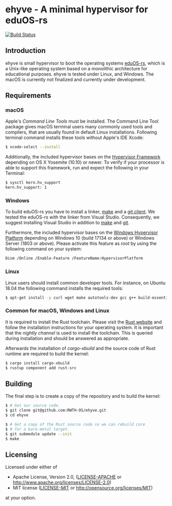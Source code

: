 # ehyve - A minimal hypervisor for eduOS-rs

[![Build Status](https://travis-ci.org/RWTH-OS/ehyve.svg?branch=master)](https://travis-ci.org/RWTH-OS/ehyve)

## Introduction

ehyve is small hypervisor to boot the operating systems [eduOS-rs](https://github.com/RWTH-OS/eduOS-rs), which is a Unix-like operating system based on a monolithic architecture for educational purposes. ehyve is tested under Linux, and Windows. The macOS is currently not finalized and currently under development.

## Requirements

### macOS
Apple's *Command Line Tools* must be installed.
The Command Line Tool package gives macOS terminal users many commonly used tools and compilers, that are usually found in default Linux installations.
Following terminal command installs these tools without Apple's IDE Xcode:

```sh
$ xcode-select --install
```

Additionally, the included hypervisor bases on the [Hypervisor Framework](https://developer.apple.com/documentation/hypervisor) depending on OS X Yosemite (10.10) or newer.
To verify if your processor is able to support this framework, run and expect the following in your Terminal:

```sh
$ sysctl kern.hv_support
kern.hv_support: 1
```

### Windows
To build eduOS-rs you have to install a linker, [make](http://gnuwin32.sourceforge.net/packages/make.htm) and a [git client](https://git-scm.com/downloads).
We tested the eduOS-rs with the linker from Visual Studio.
Consequently, we suggest installing Visual Studio in addition to [make](http://gnuwin32.sourceforge.net/packages/make.htm) and [git](https://git-scm.com/downloads).

Furthermore, the included hypervisor bases on the [Windows Hypervisor Platform](https://docs.microsoft.com/en-us/virtualization/api/) depending on Windows 10 (build 17134 or above) or Windows Server (1803 or above).
Please activate this feature as *root* by using the following command on your system:

```sh
Dism /Online /Enable-Feature /FeatureName:HypervisorPlatform
```

### Linux
Linux users should install common developer tools.
For instance, on Ubuntu 18.04 the following command installs the required tools:

```sh
$ apt-get install -y curl wget make autotools-dev gcc g++ build-essential
```

### Common for macOS, Windows and Linux
It is required to install the Rust toolchain.
Please visit the [Rust website](https://www.rust-lang.org/) and follow the installation instructions for your operating system.
It is important that the *nightly channel* is used to install the toolchain.
This is queried during installation and should be answered as appropriate.

Afterwards the installation of *cargo-xbuild* and the source code of Rust runtime are required to build the kernel:

```sh
$ cargo install cargo-xbuild
$ rustup component add rust-src
```

## Building
The final step is to create a copy of the repository and to build the kernel:

```sh
$ # Get our source code.
$ git clone git@github.com:RWTH-OS/ehyve.git
$ cd ehyve

$ # Get a copy of the Rust source code so we can rebuild core
$ # for a bare-metal target.
$ git submodule update --init
$ make
```

## Licensing
Licensed under either of

 * Apache License, Version 2.0, ([LICENSE-APACHE](LICENSE-APACHE) or http://www.apache.org/licenses/LICENSE-2.0)
 * MIT license ([LICENSE-MIT](LICENSE-MIT) or http://opensource.org/licenses/MIT)

at your option.
